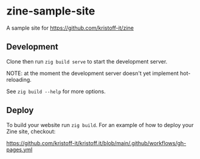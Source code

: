 # zine-sample-site
A sample site for https://github.com/kristoff-it/zine

## Development
Clone then run `zig build serve` to start the development server.

NOTE: at the moment the development server doesn't yet implement hot-reloading.

See `zig build --help` for more options.


## Deploy

To build your website run `zig build`.
For an example of how to deploy your Zine site, checkout: 

https://github.com/kristoff-it/kristoff.it/blob/main/.github/workflows/gh-pages.yml
